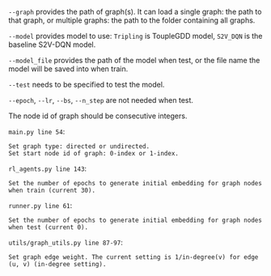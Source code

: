 `--graph` provides the path of graph(s). It can load a single graph: the path to that graph, or multiple graphs: the path to the folder containing all graphs.

`--model` provides model to use: `Tripling` is ToupleGDD model, `S2V_DQN` is the baseline S2V-DQN model.

`--model_file` provides the path of the model when test, or the file name the model will be saved into when train.

`--test` needs to be specified to test the model.

`--epoch`, `--lr`, `--bs`, `--n_step` are not needed when test.

The node id of graph should be consecutive integers.

`main.py line 54`:

	Set graph type: directed or undirected.
	Set start node id of graph: 0-index or 1-index.

`rl_agents.py line 143`:

	Set the number of epochs to generate initial embedding for graph nodes when train (current 30).

`runner.py line 61`:

	Set the number of epochs to generate initial embedding for graph nodes when test (current 0).

`utils/graph_utils.py line 87-97`:

	Set graph edge weight. The current setting is 1/in-degree(v) for edge (u, v) (in-degree setting).
